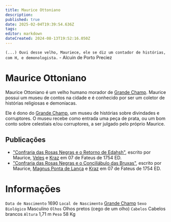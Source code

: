```yaml
---
title: Maurice Ottoniano
description: 
published: true
date: 2025-02-04T19:39:54.636Z
tags: 
editor: markdown
dateCreated: 2024-08-13T19:52:16.050Z
---
```


`(...) Ouvi desse velho, Mauriece, ele se diz um contador de histórias, com H, e demonologista.` - Alcuin de Porto Preciez

# Maurice Ottoniano

Maurice Ottoniano é um velho humano morador de [Grande Champ](/lugares/plano-material/drafeon/sul-de-drafeon/grande-champ). Maurice possui um museu de contos na cidade e é conhecido por ser um coletor de histórias religiosas e demoníacas.

Ele é dono do [Grande Champ](/lugares/plano-material/drafeon/sul-de-drafeon), um museu de histórias sobre divindades e corruptores. O museu recebe como entrada uma peça de prata, ou um bom conto sobre celestiais e/ou corruptores, a ser julgado pelo próprio Maurice.

## Publicações
- ["Confraria das Rosas Negras e o Retorno de Edahsh"](/documentos/confraria-da-rosa-negra-e-o-retorno-de-edahsh), escrito por Maurice, [Veles](/individuos/personagens-de-jogadores/veles-lupis-lugh) e [Kraz](/individuos/personagens-de-jogadores/saile) em 07 de Fateus de 1754 ED.
- ["Confraria das Rosas Negras e o Conciliábulo das Bruxas"](/documentos/confraria-das-rosas-negras-e-o-conciliabulo-das-bruxas), escrito por Maurice, [Magnus Ponta de Lança](/individuos/personagens-de-jogadores/magnus-ponta-de-lanca) e [Kraz](/individuos/personagens-de-jogadores/saile) em 07 de Fateus de 1754 ED.

# Informações
`Data de Nascimento` 1690 
`Local de Nascimento` [Grande Champ](/lugares/plano-material/drafeon/sul-de-drafeon/grande-champ)
`Sexo Biológico` Masculino
`Olhos` Olhos pretos (cego de um olho)
`Cabelos` Cabelos brancos
`Altura` 1,71 m
`Peso` 58 Kg